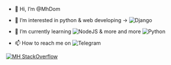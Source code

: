 - 👋 Hi, I’m @MhDom
- 👀 I’m interested in python & web developing -> ![Django](https://img.shields.io/badge/django-%23092E20.svg?style=for-the-badge&logo=django&logoColor=white)
- 🌱 I’m currently learning ![NodeJS](https://img.shields.io/badge/node.js-6DA55F?style=for-the-badge&logo=node.js&logoColor=white) & more and more ![Python](https://img.shields.io/badge/python-3670A0?style=for-the-badge&logo=python&logoColor=ffdd54)

- 📫 How to reach me on ![Telegram](https://t.me/MH_dom)

[![MH StackOverflow](https://github-readme-stackoverflow.vercel.app/?userID=15117196)](https://stackoverflow.com/users/15117196/m-h)

